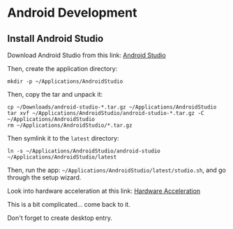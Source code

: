 # Android Development

## Install Android Studio

Download Android Studio from this link: [Android Studio](https://developer.android.com/studio)

Then, create the application directory:

```
mkdir -p ~/Applications/AndroidStudio
```

Then, copy the tar and unpack it:

```
cp ~/Downloads/android-studio-*.tar.gz ~/Applications/AndroidStudio
tar xvf ~/Applications/AndroidStudio/android-studio-*.tar.gz -C ~/Applications/AndroidStudio
rm ~/Applications/AndroidStudio/*.tar.gz
```

Then symlink it to the `latest` directory:

```
ln -s ~/Applications/AndroidStudio/android-studio ~/Applications/AndroidStudio/latest
```

Then, run the app: `~/Applications/AndroidStudio/latest/studio.sh`, and go through the setup wizard.

Look into hardware acceleration at this link: [Hardware Acceleration](https://developer.android.com/studio/run/emulator-acceleration?utm_source=android-studio#vm-linux)

This is a bit complicated... come back to it.

Don't forget to create desktop entry.